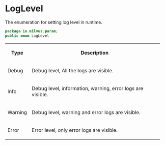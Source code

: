 # LogLevel

The enumeration for setting log level in runtime.

```java
package io.milvus.param;
public enum LogLevel
```

<table>
   <tr>
     <th><p><strong>Type</strong></p></th>
     <th><p><strong>Description</strong></p></th>
   </tr>
   <tr>
     <td><p>Debug</p></td>
     <td><p>Debug level, All the logs are visible.</p></td>
   </tr>
   <tr>
     <td><p>Info</p></td>
     <td><p>Debug level, information, warning, error logs are visible.</p></td>
   </tr>
   <tr>
     <td><p>Warning</p></td>
     <td><p>Debug level, warning and error logs are visible.</p></td>
   </tr>
   <tr>
     <td><p>Error</p></td>
     <td><p>Error level, only error logs are visible.</p></td>
   </tr>
</table>
